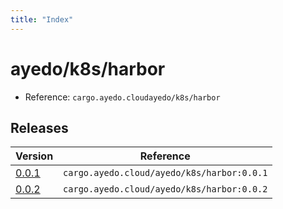 ```yaml
---
title: "Index"
---
```



# ayedo/k8s/harbor

- Reference: `cargo.ayedo.cloudayedo/k8s/harbor`

## Releases 

| Version  | Reference | 
|---|---|
| [0.0.1](releases/0.0.1) | `cargo.ayedo.cloud/ayedo/k8s/harbor:0.0.1` |
| [0.0.2](releases/0.0.2) | `cargo.ayedo.cloud/ayedo/k8s/harbor:0.0.2` |

